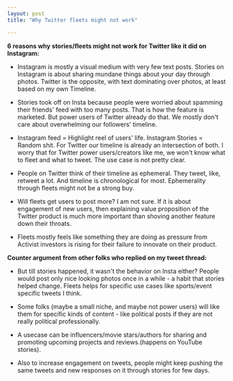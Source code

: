 ```yaml
---
layout: post
title: "Why Twitter fleets might not work"

---
```


**6 reasons why stories/fleets might not work for Twitter like it did on Instagram:**

- Instagram is mostly a visual medium with very few text posts. Stories on Instagram is about sharing mundane things about your day through photos. Twitter is the opposite, with text dominating over photos, at least based on my own Timeline.

- Stories took off on Insta because people were worried about spamming their friends' feed with too many posts. That is how the feature is marketed. But power users of Twitter already do that. We mostly don't care about overwhelming our followers' timeline.

- Instagram feed = Highlight reel of users' life. Instagram Stories = Random shit. For Twitter our timeline is already an intersection of both. I worry that for Twitter power users/creators like me, we won't know what to fleet and what to tweet. The use case is not pretty clear.

- People on Twitter think of their timeline as ephemeral. They tweet, like, retweet a lot. And timeline is chronological for most.
Ephemerality through fleets might not be a strong buy.

- Will fleets get users to post more? I am not sure. If it is about engagement of new users, then explaining value proposition of the Twitter product is much more important than shoving another feature down their throats.

- Fleets mostly feels like something they are doing as pressure from Activist investors is rising for their failure to innovate on their product.

**Counter argument from other folks who replied on my tweet thread:**

- But till stories happened, it wasn't the behavior on Insta either? People would post only nice looking photos once in a while - a habit that stories helped change. Fleets helps for specific use cases like sports/event specific tweets I think.

- Some folks (maybe a small niche, and maybe not power users) will like them for specific kinds of content - like political posts if they are not really political professionally.

- A usecase can be influencers/movie stars/authors for sharing and promoting upcoming projects and reviews.(happens on YouTube stories).

- Also to increase engagement on tweets, people might keep pushing the same tweets and new responses on it through stories for few days.

